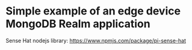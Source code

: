 # Simple example of an edge device MongoDB Realm application

Sense Hat nodejs library: https://www.npmjs.com/package/pi-sense-hat
